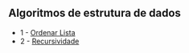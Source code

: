## Algoritmos de estrutura de dados

- 1 - <a href="https://github.com/thalesluiz45/EDA/blob/main/src/main/java/org/example/OrdenarLista.java"> Ordenar Lista </a>
- 2 - <a href="https://github.com/thalesluiz45/EDA/blob/main/src/main/java/org/example/Recursividade.java"> Recursividade </a>
